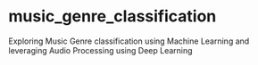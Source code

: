# music_genre_classification
Exploring Music Genre classification using Machine Learning and leveraging Audio Processing using Deep Learning
